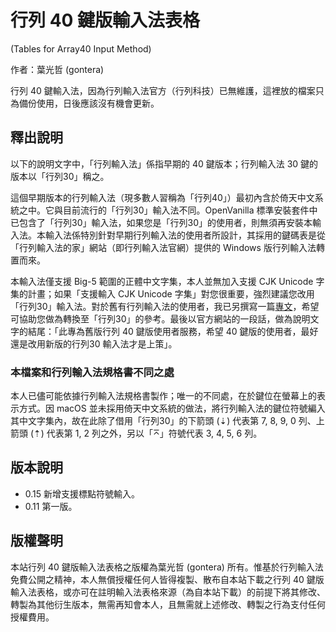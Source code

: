 # 行列 40 鍵版輸入法表格
(Tables for Array40 Input Method)

作者：葉光哲 (gontera)

行列 40 鍵輸入法，因為行列輸入法官方（行列科技）已無維護，這裡放的檔案只為備份使用，日後應該沒有機會更新。

## 釋出說明
以下的說明文字中，「行列輸入法」係指早期的 40 鍵版本；行列輸入法 30 鍵的版本以「行列30」稱之。

這個早期版本的行列輸入法（現多數人習稱為「行列40」）最初內含於倚天中文系統之中。它與目前流行的「行列30」輸入法不同。OpenVanilla 標準安裝套件中已包含了「行列30」輸入法，如果您是「行列30」的使用者，則無須再安裝本輸入法。本輸入法係特別針對早期行列輸入法的使用者所設計，其採用的鍵碼表是從「行列輸入法的家」網站（即行列輸入法官網）提供的 Windows 版行列輸入法轉置而來。

本輸入法僅支援 Big-5 範圍的正體中文字集，本人並無加入支援 CJK Unicode 字集的計畫；如果「支援輸入 CJK Unicode 字集」對您很重要，強烈建議您改用「行列30」輸入法。對於舊有行列輸入法的使用者，我已另撰寫一篇[專文](https://github.com/gontera/array30/wiki/%E7%B5%A6%E8%A1%8C%E5%88%9740-%E4%BD%BF%E7%94%A8%E8%80%85)，希望可協助您做為轉換至「行列30」的參考。最後以官方網站的一段話，做為說明文字的結尾：「此專為舊版行列 40 鍵版使用者服務，希望 40 鍵版的使用者，最好還是改用新版的行列30 輸入法才是上策」。

### 本檔案和行列輸入法規格書不同之處
本人已儘可能依據行列輸入法規格書製作；唯一的不同處，在於鍵位在螢幕上的表示方式。因 macOS 並未採用倚天中文系統的做法，將行列輸入法的鍵位符號編入其中文字集內，故在此除了借用「行列30」的下箭頭 (⇣) 代表第 7, 8, 9, 0 列、上箭頭 (⇡) 代表第 1, 2 列之外，另以「⌅」符號代表 3, 4, 5, 6 列。

## 版本說明
* 0.15 新增支援標點符號輸入。
* 0.11 第一版。

## 版權聲明
本站行列 40 鍵版輸入法表格之版權為葉光哲 (gontera) 所有。惟基於行列輸入法免費公開之精神，本人無償授權任何人皆得複製、散布自本站下載之行列 40 鍵版輸入法表格，或亦可在註明輸入法表格來源（為自本站下載）的前提下將其修改、轉製為其他衍生版本，無需再知會本人，且無需就上述修改、轉製之行為支付任何授權費用。
